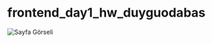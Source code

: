 # frontend_day1_hw_duyguodabas

![Sayfa Görseli](https://github.com/YemekSepeti-WebAPI-Bootcamp/frontend_day1_hw_duyguodabas/blob/master/Todo.PNG)
